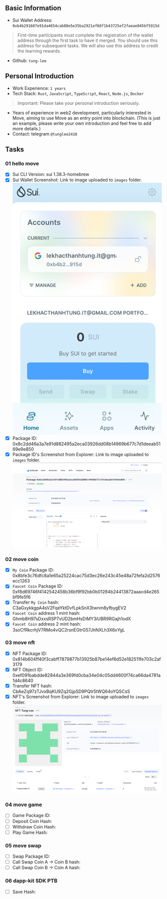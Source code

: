 ## Basic Information
- Sui Wallet Address: `0xb4b291607e91da4654cab88e5e35ba2921ef68f1b43725ef2faeae045bf5915d`
> First-time participants must complete the registration of the wallet address through the first task to have it merged. You should use this address for subsequent tasks. We will also use this address to credit the learning rewards.
- Github: `tung-lee`

## Personal Introduction
- Work Experience: `1 years`
- Tech Stack: `Rust`, `JavaScript`, `TypeScript`, `React`, `Node.js`, `Docker`
> Important: Please take your personal introduction seriously.
- Years of experience in web2 development, particularly interested in Move, aiming to use Move as an entry point into blockchain. (This is just an example, please write your own introduction and feel free to add more details.)
- Contact: telegram `@tunglee2410`

## Tasks

### 01 hello move
- [x] Sui CLI Version: sui 1.38.3-homebrew
- [x] Sui Wallet Screenshot: Link to image uploaded to `images` folder.
![Sui Wallet](./images/task1/sui-wallet.png)
- [x] Package ID: 0x8c2dd46a3a7e91d882495a2eca03926dd08b14969b677c7d1deeab5169e9e850
- [x] Package ID's Screenshot from Explorer: Link to image uploaded to `images` folder.
![Package ID](./images/task1/package-id-explorer.png)

### 02 move coin
- [x] `My Coin` Package ID: 0x8bfe3c76dfc8a1e65a25224cac75d3ec26e243c45e48a72fefa2d2576ecc1263
- [x] `Faucet Coin` Package ID: 0xf8d69746f4142542458b36bf9f92bb0b01284b24413872aaacd4e265bf9fe5f6
- [x] Transfer `My Coin` hash: C3aGxykkgpA4sV2FqeYktDvfLpkSnX3twnm8yfbygEV2
- [x] `Faucet Coin` address 1 mint hash: Ghmb8H97sDxxsRSP7vUD2bmHsDiMY3iUBR9RGajh1odX
- [x] `Faucet Coin` address 2 mint hash: 3soCfRkcrhjV7RMo4vQC2rsnEGtrG57JhNXLh3X6xYgL

### 03 move nft
- [x] NFT Package ID: 0x814b604ff40f3cabff7879877b13925b87be14ef6d52e182511fe703c2af3179
- [x] NFT Object ID: 0xef091babdde82844a3e369fd0cba34e04c05dd4600f74ca66da4781a1d4c8640
- [x] Transfer NFT hash: CbAeZq97zTJvxBqKU9Zq2GjpSD9PQtr5tWQ64oYQSCsS
- [x] NFT's Screenshot from Explorer: Link to image uploaded to `images` folder.
![NFT](./images/task3/nft.png)

### 04 move game
- [ ] Game Package ID:
- [ ] Deposit Coin Hash:
- [ ] Withdraw Coin Hash:
- [ ] Play Game Hash:

### 05 move swap
- [ ] Swap Package ID:
- [ ] Call Swap Coin A -> Coin B hash:
- [ ] Call Swap Coin B -> Coin A hash:

### 06 dapp-kit SDK PTB
- [ ] Save Hash:
